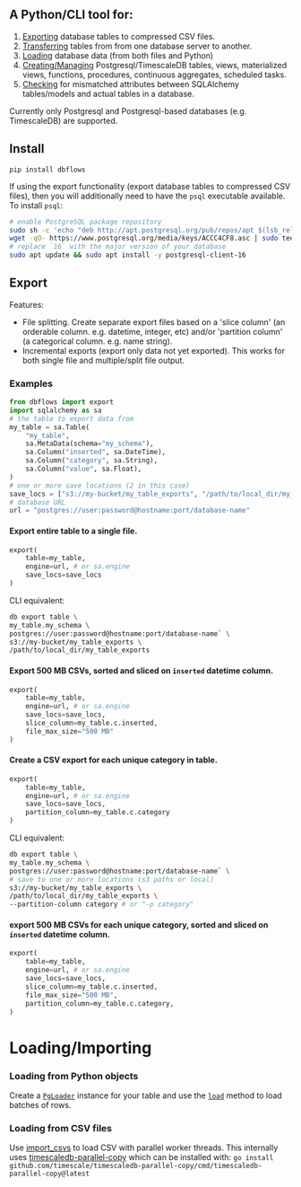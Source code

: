 ## A Python/CLI tool for:
1. [Exporting](#export) database tables to compressed CSV files.
2. [Transferring](./dbflows/transfer.py) tables from from one database server to another.
3. [Loading](#loadingimporting) database data (from both files and Python)
4. [Creating/Managing](./dbflows/components) Postgresql/TimescaleDB tables, views, materialized views, functions, procedures, continuous aggregates, scheduled tasks.
5. [Checking](./dbflows/compare.py) for mismatched attributes between SQLAlchemy tables/models and actual tables in a database.

Currently only Postgresql and Postgresql-based databases (e.g. TimescaleDB) are supported.

## Install
`pip install dbflows`     

If using the export functionality (export database tables to compressed CSV files), then you will additionally need to have the `psql` executable available.
To install `psql`:
```bash
# enable PostgreSQL package repository
sudo sh -c 'echo "deb http://apt.postgresql.org/pub/repos/apt $(lsb_release -cs)-pgdg main" > /etc/apt/sources.list.d/pgdg.list'
wget -qO- https://www.postgresql.org/media/keys/ACCC4CF8.asc | sudo tee /etc/apt/trusted.gpg.d/pgdg.asc &>/dev/null
# replace `16` with the major version of your database
sudo apt update && sudo apt install -y postgresql-client-16
```

## Export
Features:
- File splitting. Create separate export files based on a 'slice column' (an orderable column. e.g. datetime, integer, etc) and/or 'partition column' (a categorical column. e.g. name string).
- Incremental exports (export only data not yet exported). This works for both single file and multiple/split file output.

### Examples
```py
from dbflows import export
import sqlalchemy as sa
# the table to export data from
my_table = sa.Table(
    "my_table", 
    sa.MetaData(schema="my_schema"), 
    sa.Column("inserted", sa.DateTime),
    sa.Column("category", sa.String),
    sa.Column("value", sa.Float),
)
# one or more save locations (2 in this case)
save_locs = ["s3://my-bucket/my_table_exports", "/path/to/local_dir/my_table_exports"]
# database URL
url = "postgres://user:password@hostname:port/database-name"
```
#### Export entire table to a single file.
```py
export(
    table=my_table,
    engine=url, # or sa.engine
    save_locs=save_locs
)
```
CLI equivalent:
```bash
db export table \
my_table.my_schema \
postgres://user:password@hostname:port/database-name` \
s3://my-bucket/my_table_exports \
/path/to/local_dir/my_table_exports
```

#### Export 500 MB CSVs, sorted and sliced on `inserted` datetime column.
```py
export(
    table=my_table,
    engine=url, # or sa.engine
    save_locs=save_locs,
    slice_column=my_table.c.inserted,
    file_max_size="500 MB"
)
```

#### Create a CSV export for each unique category in table.
```py
export(
    table=my_table,
    engine=url, # or sa.engine
    save_locs=save_locs,
    partition_column=my_table.c.category
)
```
CLI equivalent:
```bash
db export table \
my_table.my_schema \
postgres://user:password@hostname:port/database-name` \
# save to one or more locations (s3 paths or local)
s3://my-bucket/my_table_exports \ 
/path/to/local_dir/my_table_exports \ 
--partition-column category # or "-p category"
```

#### export 500 MB CSVs for each unique category, sorted and sliced on `inserted` datetime column.
```py
export(
    table=my_table,
    engine=url, # or sa.engine
    save_locs=save_locs,
    slice_column=my_table.c.inserted,
    file_max_size="500 MB",
    partition_column=my_table.c.category,
)
```

# Loading/Importing
### Loading from Python objects
Create a [`PgLoader`](./dbflows/load.py#L30) instance for your table and use the [`load`](./dbflows/load.py#L175) method to load batches of rows.

### Loading from CSV files
Use [import_csvs](./dbflows/files.py#L10) to load CSV with parallel worker threads. This internally uses [timescaledb-parallel-copy](https://docs.timescale.com/use-timescale/latest/ingest-data/about-timescaledb-parallel-copy/) which can be installed with: `go install github.com/timescale/timescaledb-parallel-copy/cmd/timescaledb-parallel-copy@latest`
